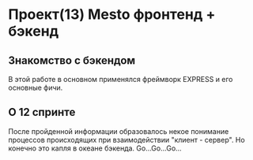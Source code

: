 # Проект(13) Mesto фронтенд + бэкенд

## Знакомство с бэкендом

В этой работе в основном применялся фреймворк EXPRESS и его основные фичи.

## О 12 спринте

После пройденной информации образовалось некое понимание процессов происходящих при взаимодействии "клиент - сервер". 
Но конечно это капля в океане бэкенда.
Go...Go...Go...

